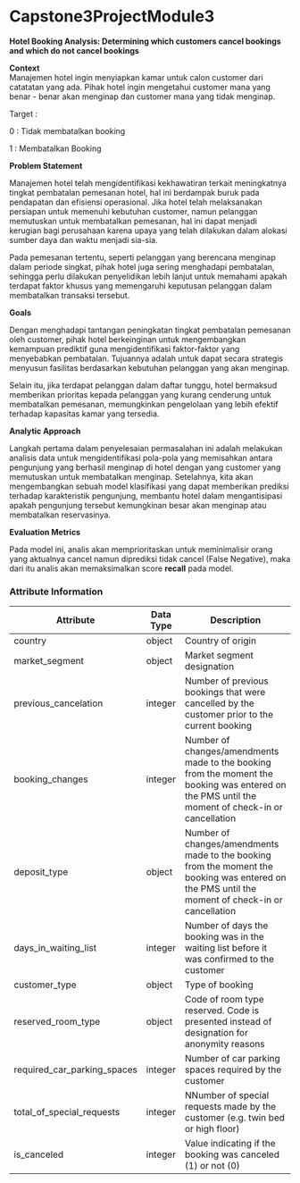# Capstone3ProjectModule3

**Hotel Booking Analysis: Determining which customers cancel bookings and which do not cancel bookings**

**Context**  
Manajemen hotel ingin menyiapkan kamar untuk calon customer dari catatatan yang ada. Pihak hotel ingin mengetahui customer mana yang benar - benar akan menginap dan customer mana yang tidak menginap.


Target :

0 : Tidak membatalkan booking

1 : Membatalkan Booking

**Problem Statement**

Manajemen hotel telah mengidentifikasi kekhawatiran terkait  meningkatnya tingkat pembatalan pemesanan hotel, hal ini berdampak buruk pada pendapatan dan efisiensi operasional. Jika hotel telah melaksanakan persiapan untuk memenuhi kebutuhan customer, namun pelanggan memutuskan untuk membatalkan pemesanan, hal ini dapat menjadi kerugian bagi perusahaan karena upaya yang telah dilakukan dalam alokasi sumber daya dan waktu menjadi sia-sia. 

Pada pemesanan tertentu, seperti pelanggan yang berencana menginap dalam periode singkat, pihak hotel juga sering menghadapi pembatalan, sehingga perlu dilakukan penyelidikan lebih lanjut untuk memahami apakah terdapat faktor khusus yang memengaruhi keputusan pelanggan dalam membatalkan transaksi tersebut.


**Goals**

Dengan menghadapi tantangan peningkatan tingkat pembatalan pemesanan oleh customer, pihak hotel berkeinginan untuk mengembangkan kemampuan prediktif guna mengidentifikasi faktor-faktor yang menyebabkan pembatalan. Tujuannya adalah untuk dapat secara strategis menyusun fasilitas berdasarkan kebutuhan pelanggan yang akan menginap. 

Selain itu, jika terdapat pelanggan dalam daftar tunggu, hotel bermaksud memberikan prioritas kepada pelanggan yang kurang cenderung untuk membatalkan pemesanan, memungkinkan pengelolaan yang lebih efektif terhadap kapasitas kamar yang tersedia.

**Analytic Approach**

Langkah pertama dalam penyelesaian permasalahan ini adalah melakukan analisis data untuk mengidentifikasi pola-pola yang memisahkan antara pengunjung yang berhasil menginap di hotel dengan yang customer yang memutuskan untuk membatalkan menginap. Setelahnya, kita akan mengembangkan sebuah model klasifikasi yang dapat memberikan prediksi terhadap karakteristik pengunjung, membantu hotel dalam mengantisipasi apakah pengunjung tersebut kemungkinan besar akan menginap atau membatalkan reservasinya.

**Evaluation Metrics**

Pada model ini, analis akan memprioritaskan untuk meminimalisir orang yang aktualnya cancel namun diprediksi tidak cancel (False Negative), maka dari itu analis akan memaksimalkan score **recall** pada model.

### Attribute Information

| Attribute | Data Type | Description |
| --- | --- | --- |
| country | object | Country of origin |
| market_segment| object | Market segment designation |
| previous_cancelation | integer | Number of previous bookings that were cancelled by the customer prior to the current booking |
| booking_changes | integer | Number of changes/amendments made to the booking from the moment the booking was entered on the PMS until the moment of check-in or cancellation |
| deposit_type | object | Number of changes/amendments made to the booking from the moment the booking was entered on the PMS until the moment of check-in or cancellation |
| days_in_waiting_list | integer | Number of days the booking was in the waiting list before it was confirmed to the customer |
| customer_type | object | Type of booking |
| reserved_room_type | object | Code of room type reserved. Code is presented instead of designation for anonymity reasons |
| required_car_parking_spaces | integer | Number of car parking spaces required by the customer |
| total_of_special_requests| integer | NNumber of special requests made by the customer (e.g. twin bed or high floor) |
| is_canceled | integer | Value indicating if the booking was canceled (1) or not (0) |
